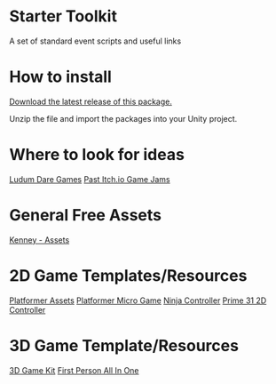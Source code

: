 # Starter Toolkit
A set of standard event scripts and useful links

# How to install
[Download the latest release of this package.](https://github.com/ShockerStudios/StarterToolkit/archive/1.0.zip)

Unzip the file and import the packages into your Unity project.

# Where to look for ideas
[Ludum Dare Games](http://ldjam.com/games)
[Past Itch.io Game Jams](https://itch.io/jams/past)

# General Free Assets
[Kenney - Assets](https://www.kenney.nl/assets)

# 2D Game Templates/Resources
[Platformer Assets](https://assetstore.unity.com/?q=platformer&orderBy=0)
[Platformer Micro Game](https://assetstore.unity.com/packages/templates/platformer-microgame-151055)
[Ninja Controller](https://assetstore.unity.com/packages/tools/physics/ninja-controller-64976)
[Prime 31 2D Controller](https://github.com/prime31/CharacterController2D)

# 3D Game Template/Resources
[3D Game Kit](https://assetstore.unity.com/packages/templates/tutorials/3d-game-kit-lite-135162)
[First Person All In One](https://assetstore.unity.com/packages/templates/systems/first-person-all-in-one-135316)
